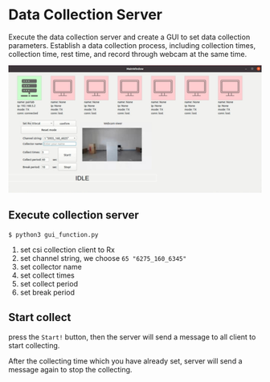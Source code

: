 # Data Collection Server

Execute the data collection server and create a GUI to set data collection parameters.
Establish a data collection process, including collection times, collection time, rest time, and record through webcam at the same time.

![GUI](gui.jpg)

## Execute collection server
```shell!
$ python3 gui_function.py
```

1. set csi collection client to Rx
2. set channel string, we choose `65 "6275_160_6345"`
3. set collector name
4. set collect times
5. set collect period
6. set break period

## Start collect
press the `Start!` button, then the server will send a message to all client to start collecting.

After the collecting time which you have already set, server will send a message again to stop the collecting.